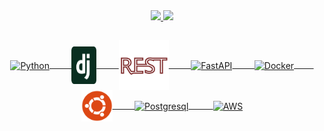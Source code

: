 
<div align="center">
  <a href="https://WandersoNoleto">
  <img  height="160em" src="https://github-readme-stats.vercel.app/api?username=WandersoNoleto&show_icons=true&theme=nightowl&include_all_commits=true&count_private=true"/>
  <img  height="160em" src="https://github-readme-stats.vercel.app/api/top-langs/?username=WandersoNoleto&layout=compact&langs_count=16&theme=nightowl"/>
</div>
  
  ##

    
  <div align="center">    
  
  <div>
      <img align="center" alt="Python" height="60" width="40" src="https://cdn.jsdelivr.net/gh/devicons/devicon/icons/python/python-original.svg" />&nbsp;&nbsp;&nbsp;&nbsp;&nbsp;&nbsp;&nbsp;&nbsp;
      <img align="center" alt="Django" height="60" width="40" src="assets/django-icon-svgrepo-com.svg" />&nbsp;&nbsp;&nbsp;&nbsp;&nbsp;&nbsp;&nbsp;&nbsp;
      <img align="center" alt="Django REST" height="80" width="80" src="assets/Django REST 1.svg" />&nbsp;&nbsp;&nbsp;&nbsp;&nbsp;&nbsp;&nbsp;&nbsp;
      <img align="center" alt="FastAPI" height="100" width="100" src="https://cdn.jsdelivr.net/gh/devicons/devicon/icons/fastapi/fastapi-original-wordmark.svg" />&nbsp;&nbsp;&nbsp;&nbsp;&nbsp;&nbsp;&nbsp;&nbsp;
      <img align="center" alt="Docker" height="60" width="60" src="https://cdn.jsdelivr.net/gh/devicons/devicon/icons/docker/docker-original-wordmark.svg" />&nbsp;&nbsp;&nbsp;&nbsp;&nbsp;&nbsp;&nbsp;&nbsp;
      <img align="center" alt="Ubuntu" height="50" width="50" src="assets/Ubuntu.svg" />&nbsp;&nbsp;&nbsp;&nbsp;&nbsp;&nbsp;&nbsp;&nbsp;
      <img align="center" alt="Postgresql" height="60" width="60"src="https://cdn.jsdelivr.net/gh/devicons/devicon/icons/postgresql/postgresql-plain-wordmark.svg" />  &nbsp;&nbsp;&nbsp;&nbsp;&nbsp;&nbsp;&nbsp;&nbsp;   
      <img align="center" alt="AWS" height="75" width="75" src="https://cdn.jsdelivr.net/gh/devicons/devicon/icons/amazonwebservices/amazonwebservices-plain-wordmark.svg"/>
  </div>
     
</div>
      </div>    
  
  ##
  
  
